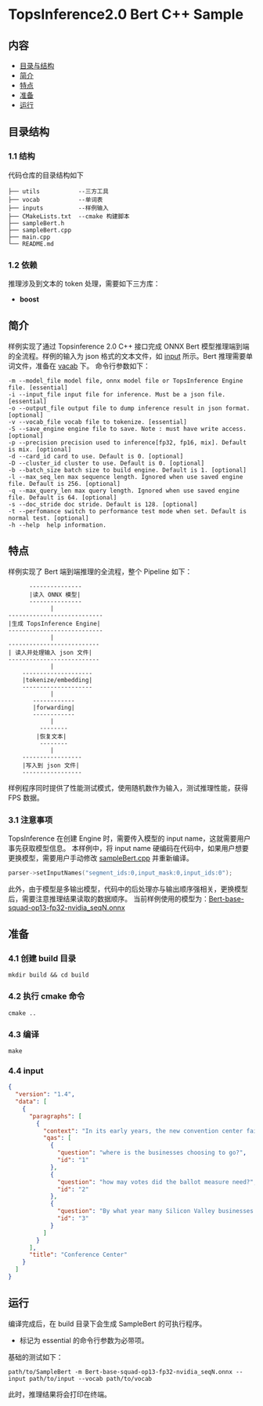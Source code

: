 # TopsInference2.0 Bert C++ Sample 

## 内容
* [目录与结构](#目录结构)
* [简介](#简介)
* [特点](#特点)
* [准备](#准备)
* [运行](#运行)

## 目录结构
### 1.1 结构
代码仓库的目录结构如下
```shell
├── utils           --三方工具
├── vocab           --单词表
├── inputs          --样例输入
├── CMakeLists.txt  --cmake 构建脚本
├── sampleBert.h
├── sampleBert.cpp 
├── main.cpp
└── README.md    
```
### 1.2 依赖
推理涉及到文本的 token 处理，需要如下三方库：
* **boost**

## 简介
样例实现了通过 Topsinference 2.0 C++ 接口完成 ONNX Bert 模型推理端到端的全流程。样例的输入为 json 格式的文本文件，如 [input](#44-input) 所示。Bert 推理需要单词文件，准备在 [vacab](https://github.com/EnflameTechnology/tops_inference_sample/tree/main/cpp/sampleONNXBert/vocab/vocab.txt) 下。
命令行参数如下：
```
-m --model_file model file, onnx model file or TopsInference Engine file. [essential]
-i --input_file input file for inference. Must be a json file. [essential]
-o --output_file output file to dump inference result in json format. [optional]
-v --vocab_file vocab file to tokenize. [essential]
-S --save_engine engine file to save. Note : must have write access. [optional]
-p --precision precision used to inference[fp32, fp16, mix]. Default is mix. [optional]
-d --card_id card to use. Default is 0. [optional]
-D --cluster_id cluster to use. Default is 0. [optional]
-b --batch_size batch size to build engine. Default is 1. [optional] 
-l --max_seq_len max sequence length. Ignored when use saved engine file. Default is 256. [optional]
-q --max_query_len max query length. Ignored when use saved engine file. Default is 64. [optional]
-s --doc_stride doc stride. Default is 128. [optional]
-t --perfomance switch to performance test mode when set. Default is normal test. [optional]
-h --help  help information.
```

## 特点
样例实现了 Bert 端到端推理的全流程，整个 Pipeline 如下：
```
      --------------- 
      |读入 ONNX 模型| 
      ---------------
            |
---------------------------
|生成 TopsInference Engine|
---------------------------
            |
--------------------------
| 读入并处理输入 json 文件|
--------------------------
            |
    --------------------
    |tokenize/embedding|
    --------------------
            |
       ------------ 
       |forwarding|
       ------------
            |
         --------
        |恢复文本|
         --------
            |
    -----------------
    |写入到 json 文件|
    -----------------
```
样例程序同时提供了性能测试模式，使用随机数作为输入，测试推理性能，获得 FPS 数据。

### 3.1 注意事项
TopsInference 在创建 Engine 时，需要传入模型的 input name，这就需要用户事先获取模型信息。
本样例中，将 input name 硬编码在代码中，如果用户想要更换模型，需要用户手动修改 [sampleBert.cpp](https://github.com/EnflameTechnology/tops_inference_sample/blob/main/cpp/sampleONNXBert/sampleBert.cpp#L391) 并重新编译。
```c++
parser->setInputNames("segment_ids:0,input_mask:0,input_ids:0");
```
此外，由于模型是多输出模型，代码中的后处理亦与输出顺序强相关，更换模型后，需要注意推理结果读取的数据顺序。
当前样例使用的模型为：[Bert-base-squad-op13-fp32-nvidia_seqN.onnx]()

## 准备
### 4.1 创建 build 目录
```shell
mkdir build && cd build
```

### 4.2 执行 cmake 命令
```shell
cmake ..
```

### 4.3 编译
```shell
make
```

### 4.4 input
```json
{
  "version": "1.4",
  "data": [
    {
      "paragraphs": [
        {
          "context": "In its early years, the new convention center failed to meet attendance and revenue expectations.[12] By 2002, many Silicon Valley businesses were choosing the much larger Moscone Center in San Francisco over the San Jose Convention Center due to the latter's limited space. A ballot measure to finance an expansion via a hotel tax failed to reach the required two-thirds majority to pass. In June 2005, Team San Jose built the South Hall, a $6.77 million, blue and white tent, adding 80,000 square feet (7,400 m2) of exhibit space",
          "qas": [
            {
              "question": "where is the businesses choosing to go?",
              "id": "1"
            },
            {
              "question": "how may votes did the ballot measure need?",
              "id": "2"
            },
            {
              "question": "By what year many Silicon Valley businesses were choosing the Moscone Center?",
              "id": "3"
            }
          ]
        }
      ],
      "title": "Conference Center"
    }
  ]
}

```

## 运行
编译完成后，在 build 目录下会生成 SampleBert 的可执行程序。
* 标记为 essential 的命令行参数为必带项。

基础的测试如下：
``` shell
path/to/SampleBert -m Bert-base-squad-op13-fp32-nvidia_seqN.onnx --input path/to/input --vocab path/to/vocab
```
此时，推理结果将会打印在终端。
